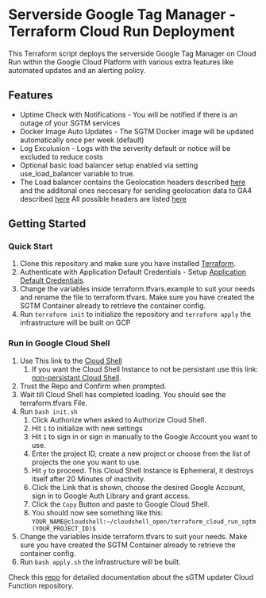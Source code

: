 # Serverside Google Tag Manager - Terraform Cloud Run Deployment

This Terraform script deploys the serverside Google Tag Manager on Cloud Run within the Google Cloud Platform with various extra features like automated updates and an alerting policy.

## Features

- Uptime Check with Notifications - You will be notified if there is an outage of your SGTM services
- Docker Image Auto Updates - The SGTM Docker image will be updated automatically once per week (default)
- Log Exculusion - Logs with the serverity default or notice will be excluded to reduce costs
- Optional basic load balancer setup enabled via setting use_load_balancer variable to true.
- The Load balancer contains the Geolocation headers described [here](https://developers.google.com/tag-platform/tag-manager/server-side/enable-region-specific-settings) and the additonal ones neccesary for sending geolocation data to GA4 described [here](https://www.simoahava.com/gtm-tips/utilize-app-engine-headers-server-side-tagging/) All possible headers are listed [here](https://cloud.google.com/load-balancing/docs/https/custom-headers)

## Getting Started

### Quick Start

1. Clone this repository and make sure you have installed [Terraform](https://developer.hashicorp.com/terraform/tutorials/gcp-get-started/install-cli).
2. Authenticate with Application Default Credentials - Setup [Application Default Credentials](https://cloud.google.com/docs/authentication/provide-credentials-adc#local-user-cred).
3. Change the variables inside terraform.tfvars.example to suit your needs and rename the file to terraform.tfvars. Make sure you have created the SGTM Container already to retrieve the container config.
4. Run `terraform init` to initialize the repository and `terraform apply` the infrastructure will be built on GCP

### Run in Google Cloud Shell
1. Use This link to the [Cloud Shell](https://console.cloud.google.com/cloudshell/open?git_repo=https://github.com/Liscor/terraform_cloud_run_sgtm&page=editor&open_in_editor=terraform.tfvars)
   1. If you want the Cloud Shell Instance to not be persistant use this link: [non-persistant Cloud Shell](https://console.cloud.google.com/cloudshell/open?git_repo=https://github.com/Liscor/terraform_cloud_run_sgtm&page=editor&open_in_editor=terraform.tfvars&ephemeral=true).
2. Trust the Repo and Confirm when prompted.
3. Wait till Cloud Shell has completed loading. You should see the terraform.tfvars File.
4. Run `bash init.sh` 
   1. Click Authorize when asked to Authorize Cloud Shell.
   2. Hit `1` to initialize with new settings
   3. Hit `1` to sign in or sign in manually to the Google Account you want to use.
   4. Enter the project ID, create a new project or choose from the list of projects the one you want to use.
   5. Hit `y` to proceed. This Cloud Shell Instance is Ephemeral, it destroys itself after 20 Minutes of inactivity.
   6. Click the Link that is shown, choose the desired Google Account, sign in to Google Auth Library and grant access.
   7. Click the `Copy` Button and paste to Google Cloud Shell.
   8. You should now see something like this: `YOUR_NAME@cloudshell:~/cloudshell_open/terraform_cloud_run_sgtm (YOUR_PROJECT_ID)$`
5. Change the variables inside terraform.tfvars to suit your needs. Make sure you have created the SGTM Container already to retrieve the container config.
6. Run `bash apply.sh` the infrastructure will be built.

Check this [repo](https://github.com/Liscor/sgtm_cloud_run_updater) for detailed documentation about the sGTM updater Cloud Function repository.